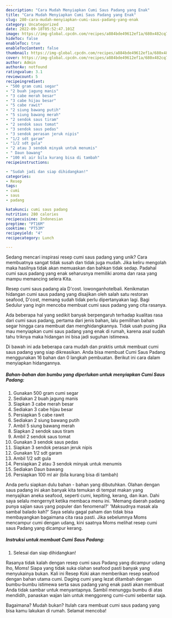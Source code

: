 ```yaml
---
description: "Cara Mudah Menyiapkan Cumi Saus Padang yang Enak"
title: "Cara Mudah Menyiapkan Cumi Saus Padang yang Enak"
slug: 280-cara-mudah-menyiapkan-cumi-saus-padang-yang-enak
category: Uncategorized
date: 2022-09-18T05:52:47.101Z
image: https://img-global.cpcdn.com/recipes/a884bde49612ef1a/680x482cq70/cumi-saus-padang-foto-resep-utama.jpg
hideToc: false
enableToc: true
enableTocContent: false
thumbnail: https://img-global.cpcdn.com/recipes/a884bde49612ef1a/680x482cq70/cumi-saus-padang-foto-resep-utama.jpg
cover: https://img-global.cpcdn.com/recipes/a884bde49612ef1a/680x482cq70/cumi-saus-padang-foto-resep-utama.jpg
author: Admin
authorAv: notfound
ratingvalue: 3.1
reviewcount: 5
recipeingredient:
- "500 gram cumi segar"
- "2 buah jagung manis"
- "3 cabe merah besar"
- "3 cabe hijau besar"
- "5 cabe rawit"
- "2 siung bawang putih"
- "5 siung bawang merah"
- "2 sendok saus tiram"
- "2 sendok saus tomat"
- "3 sendok saus pedas"
- "3 sendok perasan jeruk nipis"
- "1/2 sdt garam"
- "1/2 sdt gula"
- "2 atau 3 sendok minyak untuk menumis"
- " Daun bawang"
- "100 ml air bila kurang bisa di tambah"
recipeinstructions:

- "Sudah jadi dan siap dihidangkan!"
categories:
- Resep
tags:
- cumi
- saus
- padang

katakunci: cumi saus padang 
nutrition: 280 calories
recipecuisine: Indonesian
preptime: "PT16M"
cooktime: "PT53M"
recipeyield: "4"
recipecategory: Lunch

---
```





Sedang mencari inspirasi resep cumi saus padang yang unik? Cara membuatnya sangat tidak susah dan tidak juga mudah. Jika keliru mengolah maka hasilnya tidak akan memuaskan dan bahkan tidak sedap. Padahal cumi saus padang yang enak seharusnya memiliki aroma dan rasa yang mampu memancing selera Kita.





Resep cumi saus padang ala D&#39;cost. lowonganhotelbali. Kenikmatan hidangan cumi saus padang yang disajikan oleh salah satu restoran seafood, D&#39;cost, memang sudah tidak perlu dipertanyakan lagi. Bagi Sedulur yang ingin mencoba membuat cumi saus padang yang cita rasanya.

Ada beberapa hal yang sedikit banyak berpengaruh terhadap kualitas rasa dari cumi saus padang, pertama dari jenis bahan, lalu pemilihan bahan segar hingga cara membuat dan menghidangkannya. Tidak usah pusing jika mau menyiapkan cumi saus padang yang enak di rumah, karena asal sudah tahu triknya maka hidangan ini bisa jadi suguhan istimewa.






Di bawah ini ada beberapa cara mudah dan praktis untuk membuat cumi saus padang yang siap dikreasikan. Anda bisa membuat Cumi Saus Padang menggunakan 16 bahan dan 0 langkah pembuatan. Berikut ini cara dalam menyiapkan hidangannya.

<!--inarticleads1-->

##### Bahan-bahan dan bumbu yang diperlukan untuk menyiapkan Cumi Saus Padang:

1. Gunakan 500 gram cumi segar
1. Sediakan 2 buah jagung manis
1. Siapkan 3 cabe merah besar
1. Sediakan 3 cabe hijau besar
1. Persiapkan 5 cabe rawit
1. Sediakan 2 siung bawang putih
1. Ambil 5 siung bawang merah
1. Siapkan 2 sendok saus tiram
1. Ambil 2 sendok saus tomat
1. Gunakan 3 sendok saus pedas
1. Siapkan 3 sendok perasan jeruk nipis
1. Gunakan 1/2 sdt garam
1. Ambil 1/2 sdt gula
1. Persiapkan 2 atau 3 sendok minyak untuk menumis
1. Sediakan  Daun bawang
1. Persiapkan 100 ml air (bila kurang bisa di tambah)


Anda perlu siapkan dulu bahan - bahan yang dibutuhkan. Olahan dengan saus padang ini akan banyak kita temukan di tempat makan yang menyajikan aneka seafood, seperti cumi, kepiting, kerang, dan ikan. Dahi saya selalu mengernyit ketika membaca menu ini. &#39;Memang daerah padang punya sajian saus yang populer dan fenomenal?&#39; &#39;Maksudnya masak ala sambal balado kah?&#39; Saya selalu gagal paham dan tidak bisa membayangkan bagaimana cita rasa pasti. Jika sebelumnya Moms mencampur cumi dengan udang, kini saatnya Moms melihat resep cumi saus Padang yang dicampur kerang. 

<!--inarticleads2-->

##### Instruksi untuk membuat Cumi Saus Padang:


1. Selesai dan siap dihidangkan!

Rasanya tidak kalah dengan resep cumi saus Padang yang dicampur udang lho, Moms! Siapa yang tidak suka olahan seafood pasti banyak yang menyukainya bukan. Kali ini Resep Koki akan memberikan resep seafood dengan bahan utama cumi. Daging cumi yang lezat ditambah dengan bumbu-bumbu istimewa serta saus padang yang enak pasti akan membuat Anda tidak sambar untuk menyantapnya. Sambil menunggu bumbu di atas mendidih, panaskan wajan lain untuk menggoreng cumi-cumi sebentar saja. 

Bagaimana? Mudah bukan? Itulah cara membuat cumi saus padang yang bisa kamu lakukan di rumah. Selamat mencoba!
